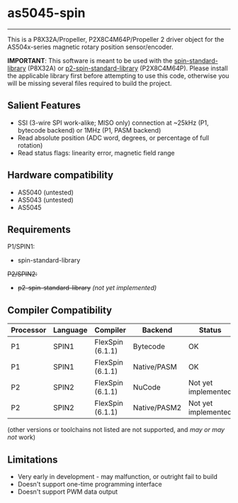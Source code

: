 # as5045-spin 
--------------

This is a P8X32A/Propeller, P2X8C4M64P/Propeller 2 driver object for the AS504x-series magnetic rotary position sensor/encoder.

**IMPORTANT**: This software is meant to be used with the [spin-standard-library](https://github.com/avsa242/spin-standard-library) (P8X32A) or [p2-spin-standard-library](https://github.com/avsa242/p2-spin-standard-library) (P2X8C4M64P). Please install the applicable library first before attempting to use this code, otherwise you will be missing several files required to build the project.


## Salient Features

* SSI (3-wire SPI work-alike; MISO only) connection at ~25kHz (P1, bytecode backend) or 1MHz (P1, PASM backend)
* Read absolute position (ADC word, degrees, or percentage of full rotation)
* Read status flags: linearity error, magnetic field range


## Hardware compatibility

* AS5040 (untested)
* AS5043 (untested)
* AS5045


## Requirements

P1/SPIN1:
* spin-standard-library

~~P2/SPIN2:~~
* ~~p2-spin-standard-library~~ _(not yet implemented)_


## Compiler Compatibility

| Processor | Language | Compiler               | Backend      | Status                |
|-----------|----------|------------------------|--------------|-----------------------|
| P1        | SPIN1    | FlexSpin (6.1.1)       | Bytecode     | OK                    |
| P1        | SPIN1    | FlexSpin (6.1.1)       | Native/PASM  | OK                    |
| P2        | SPIN2    | FlexSpin (6.1.1)       | NuCode       | Not yet implemented   |
| P2        | SPIN2    | FlexSpin (6.1.1)       | Native/PASM2 | Not yet implemented   |

(other versions or toolchains not listed are not supported, and _may or may not_ work)


## Limitations

* Very early in development - may malfunction, or outright fail to build
* Doesn't support one-time programming interface
* Doesn't support PWM data output

